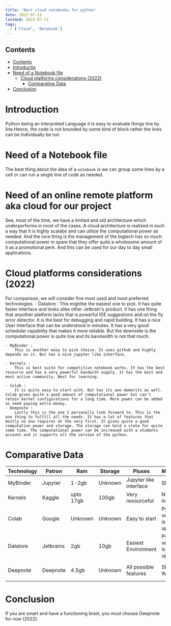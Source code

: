```yaml
---
title: 'Best cloud notebooks for python'
date: 2022-07-21
lastmod: 2022-07-21
tags:
  - ['Cloud', 'Notebook']
---
```


## Contents
- [Contents](#contents)
- [Introductio](#Introduction)
- [Need of a Notebook file](#Need-of-a-Notebook-file)
    - [Cloud platforms considerations (2022)](#Cloud-platforms-considerations-2022)
        - [Comparative Data](#Comparative-Data)
- [Conclusion](#Conclusion)


# Introduction
Python being an Interpreted Language it is easy to evaluate things line by line.Hence, the code is not bounded by some kind of block rather the lines can be individually be run.
# Need of a Notebook file
The best thing about the idea of a `notebook` is we can group some lines by a cell or can run a single line of code as needed.
# Need of an online remote platform aka cloud for our project
See, most of the time, we have a limited and old architecture which underperforms in most of the cases. A cloud architecture is realized in such a way that it is highly scalabe and can utilize the computational power as needed. And the nice thing is the management of the bigtech has so much computational power in spare that they offer quite a wholesome amount of it as a promotional perk. And this can be used for our day to day small applications.

# Cloud platforms considerations (2022)
For comparison, we will consider five most used and most preferred technologies.
    - Datalore :
        This mightbe the easiest one to pick. It has quite faster interface and looks alike other Jetbrain's product. It has one thing that anyother platform lacks that is powerful IDE suggestions and on the fly error detector. It is the best for debugging and rapid building. It has a nice User Interface that can be understood in minutes. It has a very good schedular capability that makes it more reliable. But the downside is the computational power is quite low and its bandwidth is not that much.

    - MyBinder :
        This is another easy to pick choice. It uses github and highly depends on it. But has a nice jupyter like interface.

    - Kernels :
        This is best suite for competitive notebook works. It has the best resource and has a very powerful bandwith supply. It has the best and most active community. Best for learning.
    
    - Colab :
        It is quite easy to start with. But has its own demerits as well. Colab gives quite a good amount of computational power but can't retain kernel configurations for a long time. More power can be added as need paying extra money.
    - Deepnote :
        Lastly this is the one I personally look forward to. This is the one thing to fulfill all the needs. It has a lot of features that mostly no one requires at the very first. It gives quite a good computation power and storage. The storage can hold a state for quite some time. The computational power can be increased with a students account and it supports all the version of the python.

# Comparative Data
| Technology | Patron | Ram | Storage | Pluses | Minuses | Price |
| -------------- | -------------- | -------------- | -------------- | -------------- | -------------- | -------------- |
| MyBinder | Jupyter | 1-2gb | Unknown | Jupyter like interface | Slower | Free |
| Kernels | Kaggle | upto 17gb | 100gb | Very resourceful | Not nice interface | Free |
| Colab | Google | Unknown | Unknown | Easy to start | Python version is not updated | Free |
| Datalore | Jetbrains | 2gb | 10gb | Easiest Environment | Python version is not updated | Proprietary |
| Deepnote | Deepnote | 4.5gb | Unknown | All possible features | Sluggish Website | Proprietary/ Students plan |

# Conclusion
If you are smart and have a functioning brain, you must choose Deepnote for now (2022).